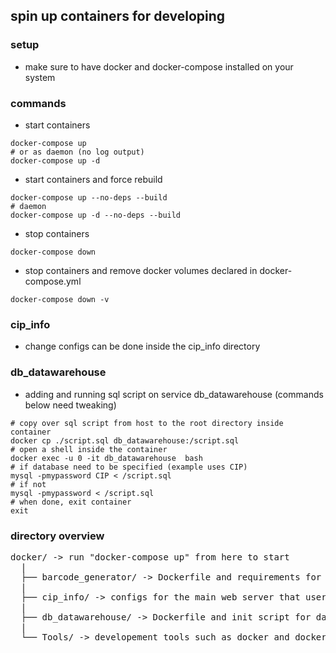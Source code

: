 ## spin up containers for developing

### setup
* make sure to have docker and docker-compose installed on your system

### commands
* start containers
```
docker-compose up
# or as daemon (no log output)
docker-compose up -d
```
* start containers and force rebuild
```
docker-compose up --no-deps --build
# daemon
docker-compose up -d --no-deps --build
```
* stop containers
```
docker-compose down
```
* stop containers and remove docker volumes declared in docker-compose.yml
```
docker-compose down -v
```

### cip_info
* change configs can be done inside the cip_info directory

### db_datawarehouse
* adding and running sql script on service db_datawarehouse (commands below need tweaking)
```
# copy over sql script from host to the root directory inside container
docker cp ./script.sql db_datawarehouse:/script.sql
# open a shell inside the container
docker exec -u 0 -it db_datawarehouse  bash
# if database need to be specified (example uses CIP)
mysql -pmypassword CIP < /script.sql
# if not
mysql -pmypassword < /script.sql
# when done, exit container
exit
```

### directory overview
<pre>
docker/ -> run "docker-compose up" from here to start
  |
  ├── barcode_generator/ -> Dockerfile and requirements for the Python FastAPI service generating barcodes on requests via HTTP API
  |
  ├── cip_info/ -> configs for the main web server that users interact with
  |                           
  ├── db_datawarehouse/ -> Dockerfile and init script for datawarehouse database
  |
  └── Tools/ -> developement tools such as docker and docker-compose scripts
</pre>
